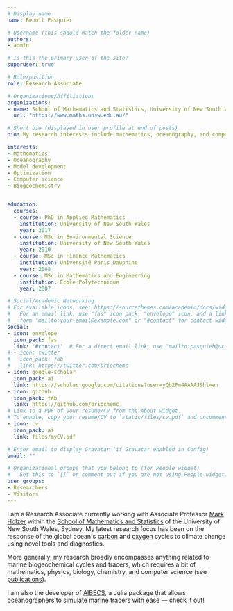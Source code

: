 ```yaml
---
# Display name
name: Benoît Pasquier

# Username (this should match the folder name)
authors:
- admin

# Is this the primary user of the site?
superuser: true

# Role/position
role: Research Associate

# Organizations/Affiliations
organizations:
- name: School of Mathematics and Statistics, University of New South Wales, Sydney
  url: "https://www.maths.unsw.edu.au/"

# Short bio (displayed in user profile at end of posts)
bio: My research interests include mathematics, oceanography, and computer science.

interests:
- Mathematics
- Oceanography
- Model development
- Optimization
- Computer science
- Biogeochemistry


education:
  courses:
  - course: PhD in Applied Mathematics
    institution: University of New South Wales
    year: 2017
  - course: MSc in Environmental Science
    institution: University of New South Wales
    year: 2010
  - course: MSc in Finance Mathematics
    institution: Université Paris Dauphine
    year: 2008
  - course: MSc in Mathematics and Engineering
    institution: École Polytechnique
    year: 2007

# Social/Academic Networking
# For available icons, see: https://sourcethemes.com/academic/docs/widgets/#icons
#   For an email link, use "fas" icon pack, "envelope" icon, and a link in the
#   form "mailto:your-email@example.com" or "#contact" for contact widget.
social:
- icon: envelope
  icon_pack: fas
  link: '#contact'  # For a direct email link, use "mailto:pasquieb@uci.edu".
# - icon: twitter
#   icon_pack: fab
#   link: https://twitter.com/briochemc
- icon: google-scholar
  icon_pack: ai
  link: https://scholar.google.com/citations?user=yQb2Pm4AAAAJ&hl=en
- icon: github
  icon_pack: fab
  link: https://github.com/briochemc
# Link to a PDF of your resume/CV from the About widget.
# To enable, copy your resume/CV to `static/files/cv.pdf` and uncomment the lines below.
- icon: cv
  icon_pack: ai
  link: files/myCV.pdf

# Enter email to display Gravatar (if Gravatar enabled in Config)
email: ""

# Organizational groups that you belong to (for People widget)
#   Set this to `[]` or comment out if you are not using People widget.
user_groups:
- Researchers
- Visitors
---
```


I am a Research Associate currently working with Associate Professor [Mark Holzer](https://web.maths.unsw.edu.au/~markholzer/) within the [School of Mathematics and Statistics](https://www.maths.unsw.edu.au/) of the University of New South Wales, Sydney.
My latest research focus has been on the response of the global ocean's [carbon]() and [oxygen]() cycles to climate change using novel tools and diagnostics.

More generally, my research broadly encompasses anything related to marine biogeochemical cycles and tracers, which requires a bit of mathematics, physics, biology, chemistry, and computer science (see [publications](#publications)).

I am also the developer of [AIBECS](https://github.com/briochemc/AIBECS.jl), a Julia package that allows oceanographers to simulate marine tracers with ease — check it out!
